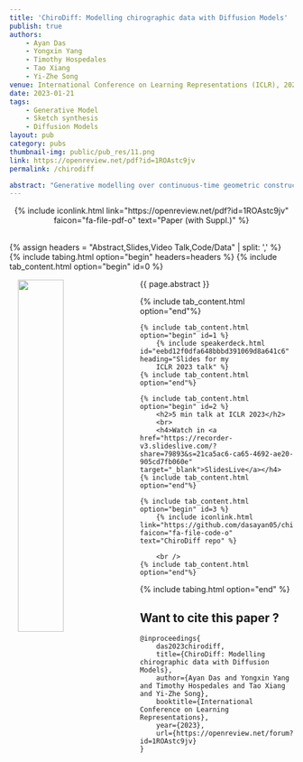 ```yaml
---
title: 'ChiroDiff: Modelling chirographic data with Diffusion Models'
publish: true
authors:
    - Ayan Das
    - Yongxin Yang
    - Timothy Hospedales
    - Tao Xiang
    - Yi-Zhe Song
venue: International Conference on Learning Representations (ICLR), 2023
date: 2023-01-21
tags:
    - Generative Model
    - Sketch synthesis
    - Diffusion Models
layout: pub
category: pubs
thumbnail-img: public/pub_res/11.png
link: https://openreview.net/pdf?id=1ROAstc9jv
permalink: /chirodiff

abstract: "Generative modelling over continuous-time geometric constructs, a.k.a chirographic data such as handwriting, sketches, drawings etc., have been accomplished through autoregressive distributions. Such strictly-ordered discrete factorization however falls short of capturing key properties of chirographic data -- it fails to build holistic understanding of the temporal concept due to one-way visibility (causality). Consequently, temporal data has been modelled as discrete token sequences of fixed sampling rate instead of capturing the true underlying concept. In this paper, we introduce a powerful model-class namely Denoising Diffusion Probabilistic Models or DDPMs for chirographic data that specifically addresses these flaws. Our model named ChiroDiff, being non-autoregressive, learns to capture holistic concepts and therefore remains resilient to higher temporal sampling rate up to a good extent. Moreover, we show that many important downstream utilities (e.g. conditional sampling, creative mixing) can be flexibly implemented using ChiroDiff. We further show some unique use-cases like stochastic vectorization, de-noising/healing, abstraction are also possible with this model-class. We perform quantitative and qualitative evaluation of our framework on relevant datasets and found it to be better or on par with competing approaches."
---
```


<center>
    {% include iconlink.html link="https://openreview.net/pdf?id=1ROAstc9jv" faicon="fa-file-pdf-o" text="Paper (with Suppl.)" %}
</center>
<br>

{% assign headers = "Abstract,Slides,Video Talk,Code/Data" | split: ',' %}
{% include tabing.html option="begin" headers=headers %}
    {% include tab_content.html option="begin" id=0 %}
        <img src="/{{ page.thumbnail-img }}" style="width: 40%; float: left; margin: 15px; ">
        <p style="text-align: justify;">{{ page.abstract }}</p>
    {% include tab_content.html option="end"%}

    {% include tab_content.html option="begin" id=1 %}
        {% include speakerdeck.html id="eebd12f0dfa648bbbd391069d8a641c6" heading="Slides for my 
        ICLR 2023 talk" %}
    {% include tab_content.html option="end"%}

    {% include tab_content.html option="begin" id=2 %}
        <h2>5 min talk at ICLR 2023</h2>
        <br>
        <h4>Watch in <a href="https://recorder-v3.slideslive.com/?share=79893&s=21ca5ac6-ca65-4692-ae20-905cd7fb060e" target="_blank">SlidesLive</a></h4>
    {% include tab_content.html option="end"%}

    {% include tab_content.html option="begin" id=3 %}
        {% include iconlink.html link="https://github.com/dasayan05/chirodiff" faicon="fa-file-code-o" text="ChiroDiff repo" %}

        <br />
    {% include tab_content.html option="end"%}
{% include tabing.html option="end" %}


## Want to cite this paper ?

```
@inproceedings{
    das2023chirodiff,
    title={ChiroDiff: Modelling chirographic data with Diffusion Models},
    author={Ayan Das and Yongxin Yang and Timothy Hospedales and Tao Xiang and Yi-Zhe Song},
    booktitle={International Conference on Learning Representations},
    year={2023},
    url={https://openreview.net/forum?id=1ROAstc9jv}
}
```
